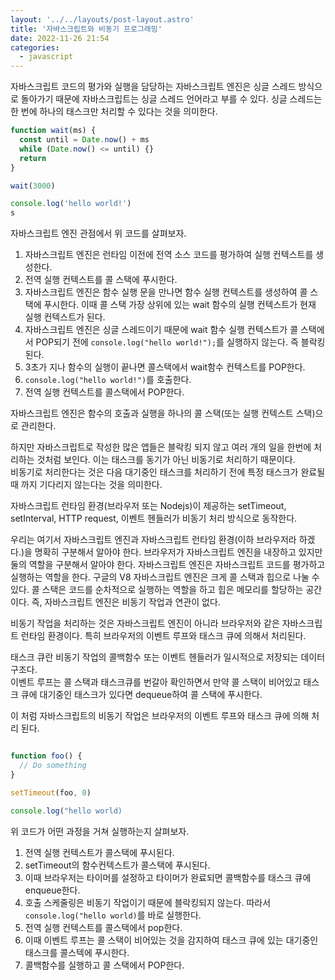 ```yaml
---
layout: '../../layouts/post-layout.astro'
title: '자바스크립트와 비동기 프로그래밍'
date: 2022-11-26 21:54
categories:
  - javascript
---
```


자바스크립트 코드의 평가와 실행을 담당하는 자바스크립트 엔진은 싱글 스레드 방식으로 돌아가기 때문에 자바스크립트는 싱글 스레드 언어라고 부를 수 있다. 싱글 스레드는 한 번에 하나의 태스크만 처리할 수 있다는 것을 의미한다.

```js
function wait(ms) {
  const until = Date.now() + ms
  while (Date.now() <= until) {}
  return
}

wait(3000)

console.log('hello world!')
s
```

자바스크립트 엔진 관점에서 위 코드를 살펴보자.

1. 자바스크립트 엔진은 런타임 이전에 전역 소스 코드를 평가하여 실행 컨텍스트를 생성한다.
2. 전역 실행 컨텍스트를 콜 스택에 푸시한다.
3. 자바스크립트 엔진은 함수 실행 문을 만나면 함수 실행 컨텍스트를 생성하여 콜 스택에 푸시한다. 이때 콜 스택 가장 상위에 있는 wait 함수의 실행 컨텍스트가 현재 실행 컨텍스트가 된다.
4. 자바스크립트 엔진은 싱글 스레드이기 때문에 wait 함수 실행 컨텍스트가 콜 스택에서 POP되기 전에 `console.log("hello world!");`를 실행하지 않는다. 즉 블락킹 된다.
5. 3초가 지나 함수의 실행이 끝나면 콜스택에서 wait함수 컨텍스트를 POP한다.
6. `console.log("hello world!")`를 호출한다.
7. 전역 실행 컨텍스트를 콜스택에서 POP한다.

자바스크립트 엔진은 함수의 호출과 실행을 하나의 콜 스택(또는 실행 컨텍스트 스택)으로 관리한다.

하지만 자바스크립트로 작성한 많은 앱들은 블락킹 되지 않고 여러 개의 일을 한번에 처리하는 것처럼 보인다. 이는 태스크를 동기가 아닌 비동기로 처리하기 때문이다.  
비동기로 처리한다는 것은 다음 대기중인 태스크를 처리하기 전에 특정 태스크가 완료될 때 까지 기다리지 않는다는 것을 의미한다.

자바스크립트 런타임 환경(브라우저 또는 Nodejs)이 제공하는 setTimeout, setInterval, HTTP request, 이벤트 헨들러가 비동기 처리 방식으로 동작한다.

우리는 여기서 자바스크립트 엔진과 자바스크립트 런타임 환경(이하 브라우저라 하겠다.)을 명확히 구분해서 알아야 한다. 브라우저가 자바스크립트 엔진을 내장하고 있지만 둘의 역할을 구분해서 알아야 한다.
자바스크립트 엔진은 자바스크립트 코드를 평가하고 실행하는 역할을 한다. 구글의 V8 자바스크립트 엔진은 크게 콜 스택과 힙으로 나눌 수 있다. 콜 스택은 코드를 순차적으로 실행하는 역할을 하고 힙은 메모리를 할당하는 공간이다. 즉, 자바스크립트 엔진은 비동기 작업과 연관이 없다.

비동기 작업을 처리하는 것은 자바스크립트 엔진이 아니라 브라우저와 같은 자바스크립트 런타임 환경이다. 특히 브라우저의 이벤트 루프와 태스크 큐에 의해서 처리된다.

태스크 큐란 비동기 작업의 콜백함수 또는 이벤트 헨들러가 일시적으로 저장되는 데이터 구조다.  
이벤트 루프는 콜 스택과 태스크큐를 번갈아 확인하면서 만약 콜 스택이 비어있고 태스크 큐에 대기중인 태스크가 있다면 dequeue하여 콜 스택에 푸시한다.

이 처럼 자바스크립트의 비동기 작업은 브라우저의 이벤트 루프와 태스크 큐에 의해 처리 된다.

```js

function foo() {
  // Do something
}

setTimeout(foo, 0)

console.log("hello world)

```

위 코드가 어떤 과정을 거쳐 실행하는지 살펴보자.

1. 전역 실행 컨텍스트가 콜스택에 푸시된다.
2. setTimeout의 함수컨텍스트가 콜스택에 푸시된다.
3. 이때 브라우저는 타이머를 설정하고 타이머가 완료되면 콜백함수를 태스크 큐에 enqueue한다.
4. 호출 스케줄링은 비동기 작업이기 때문에 블락킹되지 않는다. 따라서 `console.log("hello world)`를 바로 실행한다.
5. 전역 실행 컨텍스트를 콜스택에서 pop한다.
6. 이때 이벤트 루프는 콜 스택이 비어있는 것을 감지하여 태스크 큐에 있는 대기중인 태스크를 콜스텍에 푸시한다.
7. 콜백함수를 실행하고 콜 스택에서 POP한다.
